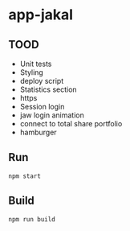 # app-jakal

## TOOD
* Unit tests
* Styling
* deploy script
* Statistics section
* https
* Session login
* jaw login animation
* connect to total share portfolio
* hamburger

## Run
```npm start```

## Build
```npm run build```
